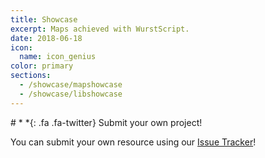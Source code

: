 ```yaml
---
title: Showcase
excerpt: Maps achieved with WurstScript.
date: 2018-06-18
icon:
  name: icon_genius
color: primary
sections:
  - /showcase/mapshowcase
  - /showcase/libshowcase
---
```


<div class="jumbotron">
# *&nbsp;*{: .fa .fa-twitter} Submit your own project!

You can submit your own resource using our [Issue Tracker](https://github.com/wurstscript/wurstscript.github.io/issues)!
</div>
